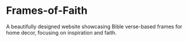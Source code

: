 # Frames-of-Faith
 A beautifully designed website showcasing Bible verse-based frames for home decor, focusing on inspiration and faith.
